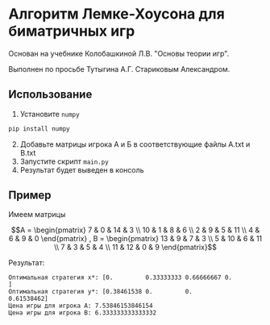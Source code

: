 # Алгоритм Лемке-Хоусона для биматричных игр

Основан на учебнике Колобашкиной Л.В. "Основы теории игр".

Выполнен по просьбе Тутыгина А.Г. Стариковым Александром.

## Использование
1. Установите `numpy`
```bash
pip install numpy
```
2. Добавьте матрицы игрока А и Б в соответствующие файлы A.txt и B.txt
3. Запустите скрипт `main.py`
4. Результат будет выведен в консоль

## Пример
Имеем матрицы
```math
A = \begin{pmatrix}
  7 & 0 & 14 & 3 \\
  10 & 1 & 8 & 6 \\
  2 & 9 & 5 & 11 \\
  4 & 6 & 9 & 0
\end{pmatrix}
, B = \begin{pmatrix}
  13 & 9 & 7 & 3 \\
  5 & 10 & 6 & 11 \\
  7 & 3 & 5 & 4 \\
  11 & 12 & 0 & 9
\end{pmatrix}
```

Результат:
```
Оптимальная стратегия x*: [0.         0.33333333 0.66666667 0.        ]
Оптимальная стратегия y*: [0.38461538 0.         0.         0.61538462]
Цена игры для игрока A: 7.53846153846154
Цена игры для игрока B: 6.333333333333332
```

